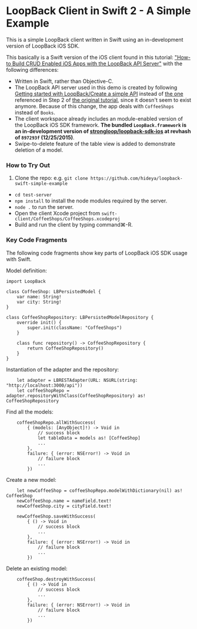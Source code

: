 # LoopBack Client in Swift 2 - A Simple Example

This is a simple LoopBack client written in Swift using an in-development version of LoopBack iOS SDK.

This basically is a Swift version of the iOS client found in this tutorial: ["How-to Build CRUD Enabled iOS Apps with the LoopBack API Server"](https://strongloop.com/strongblog/how-to-crud-ios-nodejs-loopback-api-server-part-1/) with the following differences:

 * Written in Swift, rather than Objective-C.
 * The LoopBack API server used in this demo is created by following [Getting started with LoopBack/Create a simple API](https://docs.strongloop.com/display/public/LB/Create+a+simple+API) instead of [the one](https://docs.strongloop.com/display/DOC/Creating+a+LoopBack+application) referenced in Step 2 of [the original tutorial](https://strongloop.com/strongblog/how-to-crud-ios-nodejs-loopback-api-server-part-1/), since it doesn't seem to exist anymore.  Because of this change, the app deals with `CoffeeShops` instead of `Books`.
 * The client workspace already includes an module-enabled version of the LoopBack iOS SDK framework.  **The bundled `LoopBack.framework` is an in-development version of [strongloop/loopback-sdk-ios](https://github.com/strongloop/loopback-sdk-ios) at revhash of `897293f` (12/25/2015)**.
 * Swipe-to-delete feature of the table view is added to demonstrate deletion of a model.

### How to Try Out

 1. Clone the repo: e.g. `git clone https://github.com/hideya/loopback-swift-simple-example`
 *  `cd test-server`
 *  `npm install` to install the node modules required by the server.
 *  `node .` to run the server.
 *  Open the client Xcode project from `swift-client/CoffeeShops/CoffeeShops.xcodeproj`
 *  Build and run the client by typing command⌘-R.
 
### Key Code Fragments

The following code fragments show key parts of LoopBack iOS SDK usage with Swift.

Model definition:

```
import LoopBack

class CoffeeShop: LBPersistedModel {
    var name: String!
    var city: String!
}

class CoffeeShopRepository: LBPersistedModelRepository {
    override init() {
        super.init(className: "CoffeeShops")
    }

    class func repository() -> CoffeeShopRepository {
        return CoffeeShopRepository()
    }
}
```

Instantiation of the adapter and the repository:

```
    let adapter = LBRESTAdapter(URL: NSURL(string: "http://localhost:3000/api"))
    let coffeeShopRepo = adapter.repositoryWithClass(CoffeeShopRepository) as! CoffeeShopRepository
```

Find all the models:

```
    coffeeShopRepo.allWithSuccess(
        { (models: [AnyObject]!) -> Void in
            // success block
            let tableData = models as! [CoffeeShop]
            ...
        },
        failure: { (error: NSError!) -> Void in
            // failure block
            ...
        })
```

Create a new model:

```
    let newCoffeeShop = coffeeShopRepo.modelWithDictionary(nil) as! CoffeeShop
    newCoffeeShop.name = nameField.text!
    newCoffeeShop.city = cityField.text!

    newCoffeeShop.saveWithSuccess(
        { () -> Void in
            // success block
            ...
        },
        failure: { (error: NSError!) -> Void in
            // failure block
            ...
        })
```

Delete an existing model:

```
    coffeeShop.destroyWithSuccess(
        { () -> Void in
            // success block
            ...
        },
        failure: { (error: NSError!) -> Void in
            // failure block
            ...
        })
```
